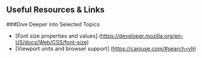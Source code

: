 ## Useful Resources & Links
###Dive Deeper into Selected Topics

* [Font size properties and values] (https://developer.mozilla.org/en-US/docs/Web/CSS/font-size)
* [Viewport units and browser support] (https://caniuse.com/#search=vh)